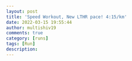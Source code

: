 ```yaml
---
layout: post
title: 'Speed Workout, New LTHR pace! 4:15/km'
date: 2022-03-15 19:55:44
author: multishiv19
comments: true
category: [runs]
tags: [Run]
description: 
---
```


<div width='100%' class='strava-embed-placeholder' data-embed-type='activity' data-embed-id='6826352847'></div>
<script src='https://strava-embeds.com/embed.js'></script>
